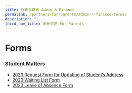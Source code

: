```yaml
---
title: 行政与财政 Admin & Finance
permalink: /partners/for-parents/admin-n-finance/forms/
description: ""
third_nav_title: 家长资讯 For Parents
---
```

Forms
=====
### Student Matters
* [2023 Request Form for Updating of Student’s Address](/files/Request%20form%20for%20updating%20of%20students%20address.pdf)
* [2023 Waiting List Form](https://form.gov.sg/630451640386aa0012717828)
* [2023 Leave of Absence Form](https://form.gov.sg/630455562c1e9100135303f6)